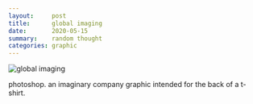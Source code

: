 ```yaml
---
layout:     post
title:      global imaging
date:       2020-05-15
summary:    random thought
categories: graphic
---
```


![global imaging](https://i.imgur.com/IYgjTzX.jpg)

photoshop. an imaginary company graphic intended for the back of a t-shirt.
